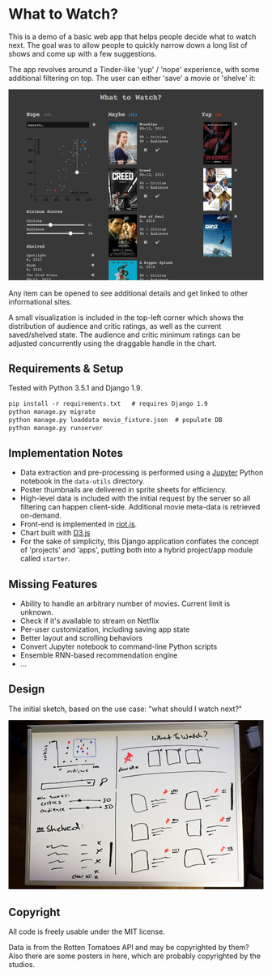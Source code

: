 # What to Watch?

This is a demo of a basic web app that helps people decide what to watch next. The goal was to allow people to quickly narrow down a long list of shows and come up with a few suggestions.

The app revolves around a Tinder-like 'yup' / 'nope' experience, with some additional filtering on top. The user can either 'save' a movie or 'shelve' it:

![Screenshot](screenshot.png)

Any item can be opened to see additional details and get linked to other informational sites.

A small visualization is included in the top-left corner which shows the distribution of audience and critic ratings, as well as the current saved/shelved state. The audience and critic minimum ratings can be adjusted concurrently using the draggable handle in the chart.

## Requirements & Setup

Tested with Python 3.5.1 and Django 1.9.

```
pip install -r requirements.txt   # requires Django 1.9
python manage.py migrate
python manage.py loaddata movie_fixture.json  # populate DB
python manage.py runserver
```

## Implementation Notes

* Data extraction and pre-processing is performed using a [Jupyter](http://jupyter.org/) Python notebook in the `data-utils` directory.
* Poster thumbnails are delivered in sprite sheets for efficiency.
* High-level data is included with the initial request by the server so all filtering can happen client-side. Additional movie meta-data is retrieved on-demand.
* Front-end is implemented in [riot.js](http://riotjs.com/).
* Chart built with [D3.js](https://d3js.org/)
* For the sake of simplicity, this Django application conflates the concept of 'projects' and 'apps', putting both into a hybrid project/app module called `starter`.


## Missing Features

* Ability to handle an arbitrary number of movies. Current limit is unknown.
* Check if it's available to stream on Netflix
* Per-user customization, including saving app state
* Better layout and scrolling behaviors
* Convert Jupyter notebook to command-line Python scripts
* Ensemble RNN-based recommendation engine
* ...


## Design

The initial sketch, based on the use case: "what should I watch next?"

![Sketch](sketch.jpg)


## Copyright

All code is freely usable under the MIT license.

Data is from the Rotten Tomatoes API and may be copyrighted by them? Also there are some posters in here, which are probably copyrighted by the studios. 

